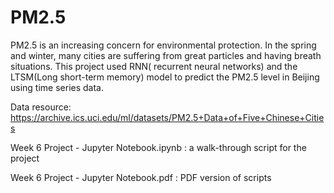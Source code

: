 # PM2.5
PM2.5 is an increasing concern for environmental protection. In the spring and winter, many cities are suffering from great particles and having breath situations. This project used RNN( recurrent neural networks) and the LTSM(Long short-term memory) model to predict the PM2.5 level in Beijing using time series data.

Data resource: https://archive.ics.uci.edu/ml/datasets/PM2.5+Data+of+Five+Chinese+Cities

Week 6 Project - Jupyter Notebook.ipynb : a walk-through script for the project

Week 6 Project - Jupyter Notebook.pdf : PDF version of scripts
